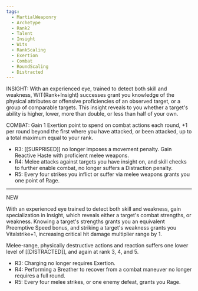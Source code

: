 ```yaml
---
tags:
  - MartialWeaponry
  - Archetype
  - Rank2
  - Talent
  - Insight
  - Wits
  - RankScaling
  - Exertion
  - Combat
  - RoundScaling
  - Distracted
---
```

INSIGHT: With an experienced eye, trained to detect both skill and weakness, WIT(Rank+Insight) successes grant you knowledge of the physical attributes or offensive proficiencies of an observed target, or a group of comparable targets. This insight reveals to you whether a target's ability is higher, lower, more than double, or less than half of your own.

COMBAT: Gain 1 Exertion point to spend on combat actions each round, +1 per round beyond the first where you have attacked, or been attacked, up to a total maximum equal to your rank.

- R3: [[SURPRISED]] no longer imposes a movement penalty. Gain Reactive Haste with proficient melee weapons.
- R4: Melee attacks against targets you have insight on, and skill checks to further enable combat, no longer suffers a Distraction penalty.
- R5: Every four strikes you inflict or suffer via melee weapons grants you one point of Rage.

___

NEW

With an experienced eye trained to detect both skill and weakness, gain specialization in Insight, which reveals either a target's combat strengths, or weakness. Knowing a target's strengths grants you an equivalent Preemptive Speed bonus, and striking a target's weakness grants you Vitalstrike+1, increasing critical hit damage multiplier range by 1.

Melee-range, physically destructive actions and reaction suffers one lower level of [[DISTRACTED]], and again at rank 3, 4, and 5.

- R3: Charging no longer requires Exertion. 
- R4: Performing a Breather to recover from a combat maneuver no longer requires a full round.
- R5: Every four melee strikes, or one enemy defeat, grants you Rage.